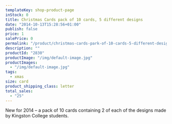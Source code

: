 ```yaml
---
templateKey: shop-product-page
inStock: 0
title: Christmas Cards pack of 10 cards, 5 different designs
date: "2014-10-13T15:28:56+01:00"
publish: false
price: 1
salePrice: 0
permalink: "/product/christmas-cards-park-of-10-cards-5-different-designs"
description: ""
productId: "2830"
productImage: "/img/default-image.jpg"
productImages:
  - "/img/default-image.jpg"
tags:
  - xmas
size: card
product_shipping_class: letter
total_sales:
  - "25"
---
```


New for 2014 – a pack of 10 cards containing 2 of each of the designs made by Kingston College students.
